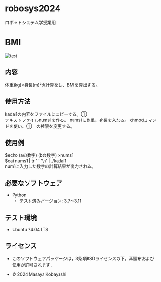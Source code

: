 # robosys2024
ロボットシステム学授業用

# **BMI** 
![test](https://github.com/23C1053/robosys2024/actions/workflows/test.yml/badge.svg)
## 内容
体重(kg)×身長(m)²の計算をし、BMIを算出する。  
                     
## 使用方法
kadai1の内容をファイルにコピーする。①  
テキストファイルnums1を作る。
nums1に体重、身長を入れる。
chmodコマンドを使い、①　の権限を変更する。



## 使用例

$echo (aの数字) (bの数字) >nums1  
$cat nums1 | tr ' ' '\n' | ./kadai1  
num1に入力した数字の計算結果が出力される。  

## 必要なソフトウェア
- Python
  - テスト済みバージョン: 3.7〜3.11

## テスト環境
- Ubuntu 24.04 LTS

## ライセンス
- このソフトウェアパッケージは，3条項BSDライセンスの下，再頒布および使用が許可されます．


- © 2024 Masaya Kobayashi
